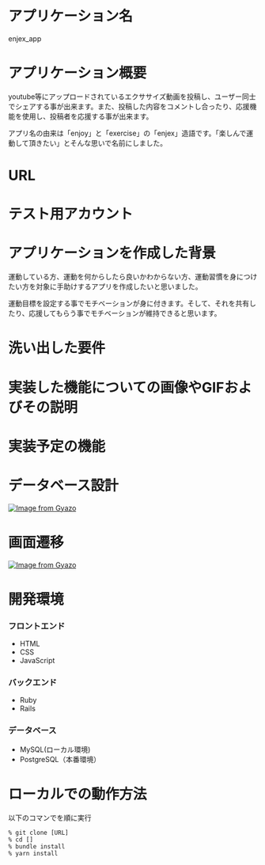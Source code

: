 # アプリケーション名
enjex_app

# アプリケーション概要
youtube等にアップロードされているエクササイズ動画を投稿し、ユーザー同士でシェアする事が出来ます。また、投稿した内容をコメントし合ったり、応援機能を使用し、投稿者を応援する事が出来ます。

アプリ名の由来は「enjoy」と「exercise」の「enjex」造語です。「楽しんで運動して頂きたい」とそんな思いで名前にしました。

# URL

# テスト用アカウント

# アプリケーションを作成した背景
運動している方、運動を何からしたら良いかわからない方、運動習慣を身につけたい方を対象に手助けするアプリを作成したいと思いました。

運動目標を設定する事でモチベーションが身に付きます。そして、それを共有したり、応援してもらう事でモチベーションが維持できると思います。

# 洗い出した要件

# 実装した機能についての画像やGIFおよびその説明

# 実装予定の機能

# データベース設計
[![Image from Gyazo](https://i.gyazo.com/554524474607ed5f149e679fd22e66b4.jpg)](https://gyazo.com/554524474607ed5f149e679fd22e66b4)

# 画面遷移
[![Image from Gyazo](https://i.gyazo.com/210a72ed89d3ea13d422f56b1f34b6c1.png)](https://gyazo.com/210a72ed89d3ea13d422f56b1f34b6c1)

# 開発環境

### フロントエンド
- HTML
- CSS
- JavaScript

### バックエンド
- Ruby
- Rails

### データベース
- MySQL(ローカル環境)
- PostgreSQL（本番環境）

# ローカルでの動作方法
以下のコマンでを順に実行
```
% git clone [URL]
% cd []
% bundle install
% yarn install
```